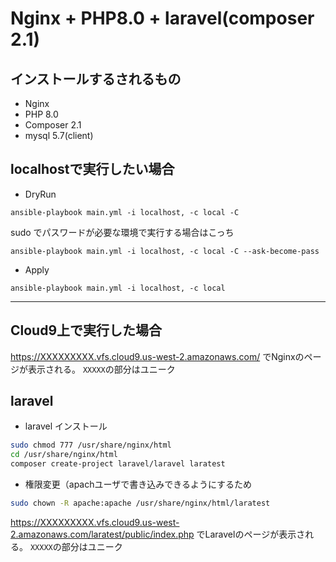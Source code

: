 # Nginx + PHP8.0 + laravel(composer 2.1)

## インストールするされるもの

- Nginx
- PHP 8.0
- Composer 2.1
- mysql 5.7(client)


## localhostで実行したい場合

- DryRun
```shell
ansible-playbook main.yml -i localhost, -c local -C
 ```

 sudo でパスワードが必要な環境で実行する場合はこっち
 ```shell
 ansible-playbook main.yml -i localhost, -c local -C --ask-become-pass
 ```

 - Apply
```shell
ansible-playbook main.yml -i localhost, -c local
 ```


---

## Cloud9上で実行した場合

https://XXXXXXXXX.vfs.cloud9.us-west-2.amazonaws.com/
でNginxのページが表示される。 `XXXXX`の部分はユニーク


## laravel

- laravel インストール
```sh
sudo chmod 777 /usr/share/nginx/html
cd /usr/share/nginx/html
composer create-project laravel/laravel laratest
```

- 権限変更（apachユーザで書き込みできるようにするため
```sh
sudo chown -R apache:apache /usr/share/nginx/html/laratest
```


https://XXXXXXXXX.vfs.cloud9.us-west-2.amazonaws.com/laratest/public/index.php
でLaravelのページが表示される。 `XXXXX`の部分はユニーク
